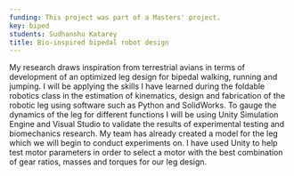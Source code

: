 ```yaml
---
funding: This project was part of a Masters' project.
key: biped
students: Sudhanshu Katarey
title: Bio-inspired bipedal robot design
---
```


My research draws inspiration from terrestrial avians in terms of development of an optimized leg design for bipedal walking, running and jumping.  I will be applying the skills I have learned during the foldable robotics class in the estimation of kinematics, design and fabrication of the robotic leg using software such as Python and SolidWorks. To gauge the dynamics of the leg for different functions I will be using Unity Simulation Engine and Visual Studio to validate the results of experimental testing and biomechanics research.  My team has already created a model for the leg which we will begin to conduct experiments on. I have used Unity to help test motor parameters in order to select a motor with the best combination of gear ratios, masses and torques for our leg design.
